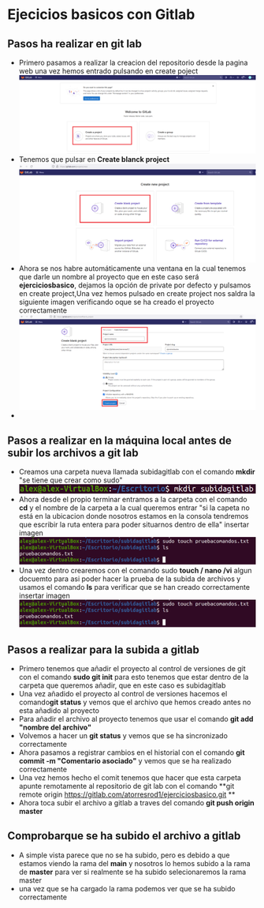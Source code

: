 # Ejecicios basicos con Gitlab

## Pasos ha realizar en git lab
- Primero pasamos a realizar la creacion del repositorio desde la pagina web una vez hemos entrado pulsando en create poject ![GitHub Logo](/gitlab/1.png)
- Tenemos que pulsar en **Create blanck project**  ![GitHub Logo](/gitlab/2.png)
- Ahora se nos habre automáticamente una ventana en la cual tenemos que darle un nombre al proyecto que en este caso será **ejerciciosbasico**, dejamos la opción de private por defecto y pulsamos en create project,Una vez hemos pulsado en create project nos saldra la siguiente imagen verificando oque se ha creado el proyecto correctamente ![GitHub Logo](/gitlab/3.png)
- 
## Pasos a realizar en la máquina local antes de subir los archivos a git lab
- Creamos una carpeta nueva llamada subidagitlab con el comando **mkdir** "se tiene que crear como sudo" ![GitHub Logo](/gitlab/4.png)
- Ahora desde el propio terminar entramos a la carpeta con el comando **cd** y el nombre de la carpeta a la cual queremos entrar "si la capeta no está en la ubicacion donde nosotros estamos en la consola tendremos que escribir la ruta entera para poder situarnos dentro de ella" insertar imagen![GitHub Logo](/gitlab/5.png)
- Una vez dentro crearemos con el comando sudo **touch / nano /vi** algun docuemto para asi poder hacer la prueba de la subida de archivos y usamos el comando **ls** para verificar que se han creado correctamente insertar imagen![GitHub Logo](/gitlab/5.png)

## Pasos a realizar para la subida a gitlab
- Primero tenemos que añadir el proyecto al control de versiones de git con el comando **sudo git init** para esto tenemos que estar dentro de la carpeta que queremos añadir, que en este caso es subidagitlab
- Una vez añadido el proyecto al control de versiones hacemos el comando**git status** y vemos que el archivo que hemos creado antes no esta añadido al proyecto
- Para añadir el archivo al proyecto tenemos que usar el comando **git add "nombre del archivo"**
- Volvemos a hacer un **git status** y vemos que se ha sincronizado correctamente
- Ahora pasamos a registrar cambios en el historial con el comando **git commit -m "Comentario asociado"** y vemos que se ha realizado correctamente
- Una vez hemos hecho el comit tenemos que hacer que esta carpeta apunte remotamente al repositorio de git lab con el comando **git remote origin https://gitlab.com/atorresrod1/ejerciciosbasico.git **
- Ahora toca subir el archivo a gitlab a traves del comando **git push origin master**

## Comprobarque se ha subido el archivo a gitlab
- A simple vista parece que no se ha subido, pero es debido a que estamos viendo la rama del **main** y nosotros lo hemos subido a la rama de **master** para ver si realmente se ha subido selecionaremos la rama master
- una vez que se ha cargado la rama podemos ver que se ha subido correctamente
